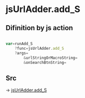 # jsUrlAdder.add_S

## Difinition by js action

```js.js

var=runAdd_S
	?func=jsUrlAdder.add_S
	?args=
		&urlStringOrMacroString=
		&onSearchBtnString=
```

## Src

-> [jsUrlAdder.add_S](https://github.com/puutaro/CommandClick/blob/master/app/src/main/java/com/puutaro/commandclick/fragment_lib/terminal_fragment/js_interface/toolbar/JsUrlAdder.kt#L27)


